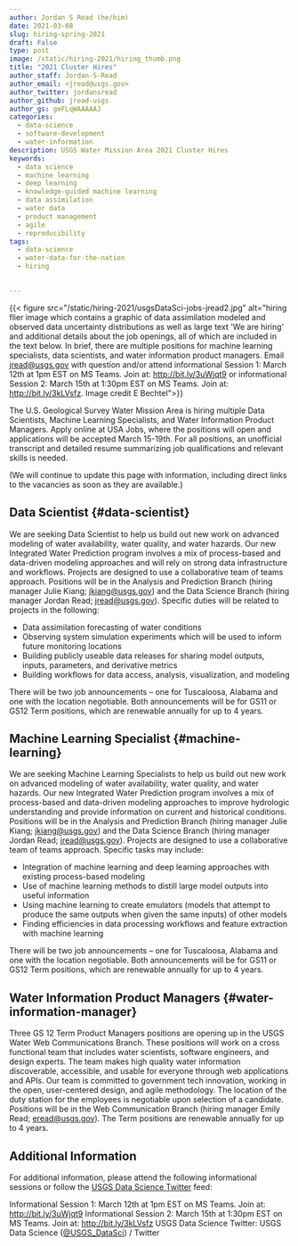 ```yaml
---
author: Jordan S Read (he/him)
date: 2021-03-08
slug: hiring-spring-2021
draft: False
type: post
image: /static/hiring-2021/hiring_thumb.png
title: "2021 Cluster Hires"
author_staff: Jordan-S-Read
author_email: <jread@usgs.gov>
author_twitter: jordansread
author_github: jread-usgs
author_gs: geFLqWAAAAAJ
categories:
  - data-science
  - software-development
  - water-information
description: USGS Water Mission Area 2021 Cluster Hires
keywords:
  - data science
  - machine learning
  - deep learning
  - knowledge-guided machine learning
  - data assimilation
  - water data
  - product management
  - agile
  - reproducibility
tags:
  - data-science 
  - water-data-for-the-nation
  - hiring
  

---
```

{{< figure src="/static/hiring-2021/usgsDataSci-jobs-jread2.jpg" alt="hiring flier image which contains a graphic of data assimilation modeled and observed data uncertainty distributions as well as large text 'We are hiring' and additional details about the job openings, all of which are included in the text below. In brief, there are multiple positions for machine learning specialists, data scientists, and water information product managers. Email jread@usgs.gov with question and/or attend informational Session 1: March 12th at 1pm EST on MS Teams. Join at: http://bit.ly/3uWjqt9 or informational Session 2: March 15th at 1:30pm EST on MS Teams. Join at: http://bit.ly/3kLVsfz. Image credit E Bechtel">}}


The U.S. Geological Survey Water Mission Area is hiring multiple Data Scientists, Machine Learning Specialists, and Water Information Product Managers. Apply online at USA Jobs, where the positions will open and applications will be accepted March 15-19th.  For all positions, an unofficial transcript and detailed resume summarizing job qualifications and relevant skills is needed. 

(We will continue to update this page with information, including direct links to the vacancies as soon as they are available.) 

 
Data Scientist {#data-scientist}
--------------------
We are seeking Data Scientist to help us build out new work on advanced modeling of water availability, water quality, and water hazards. Our new Integrated Water Prediction program involves a mix of process-based and data-driven modeling approaches and will rely on strong data infrastructure and workflows. Projects are designed to use a collaborative team of teams approach. Positions will be in the Analysis and Prediction Branch (hiring manager Julie Kiang; jkiang@usgs.gov) and the Data Science Branch (hiring manager Jordan Read; jread@usgs.gov). Specific duties will be related to projects in the following:  

- Data assimilation forecasting of water conditions 
- Observing system simulation experiments which will be used to inform future monitoring locations 
- Building publicly useable data releases for sharing model outputs, inputs, parameters, and derivative metrics
- Building workflows for data access, analysis, visualization, and modeling 

There will be two job announcements – one for Tuscaloosa, Alabama and one with the location negotiable.  Both announcements will be for GS11 or GS12 Term positions, which are renewable annually for up to 4 years. 

 

Machine Learning Specialist {#machine-learning}
--------------------
We are seeking Machine Learning Specialists to help us build out new work on advanced modeling of water availability, water quality, and water hazards. Our new Integrated Water Prediction program involves a mix of process-based and data-driven modeling approaches to improve hydrologic understanding and provide information on current and historical conditions. Positions will be in the Analysis and Prediction Branch (hiring manager Julie Kiang; jkiang@usgs.gov) and the Data Science Branch (hiring manager Jordan Read; jread@usgs.gov). Projects are designed to use a collaborative team of teams approach.  Specific tasks may include: 

- Integration of machine learning and deep learning approaches with existing process-based modeling 
- Use of machine learning methods to distill large model outputs into useful information
- Using machine learning to create emulators (models that attempt to produce the same outputs when given the same inputs) of other models
- Finding efficiencies in data processing workflows and feature extraction with machine learning 

 

There will be two job announcements – one for Tuscaloosa, Alabama and one with the location negotiable.  Both announcements will be for GS11 or GS12 Term positions, which are renewable annually for up to 4 years. 

 

Water Information Product Managers {#water-information-manager}
--------------------
Three GS 12 Term Product Managers positions are opening up in the USGS Water Web Communications Branch. These positions will work on a cross functional team that includes water scientists, software engineers, and design experts. The team makes high quality water information discoverable, accessible, and usable for everyone through web applications and APIs. Our team is committed to government tech innovation, working in the open, user-centered design, and agile methodology. The location of the duty station for the employees is negotiable upon selection of a candidate. Positions will be in the Web Communication Branch (hiring manager Emily Read; eread@usgs.gov). The Term positions are renewable annually for up to 4 years.  

 

Additional Information 
--------------------
For additional information, please attend the following informational sessions or follow the [USGS Data Science Twitter](https://twitter.com/USGS_Datasci) feed: 

Informational Session 1: March 12th at 1pm EST on MS Teams. Join at: http://bit.ly/3uWjqt9 
Informational Session 2: March 15th at 1:30pm EST on MS Teams. Join at: http://bit.ly/3kLVsfz 
USGS Data Science Twitter: USGS Data Science ([@USGS_DataSci](https://twitter.com/USGS_Datasci)) / Twitter 

 